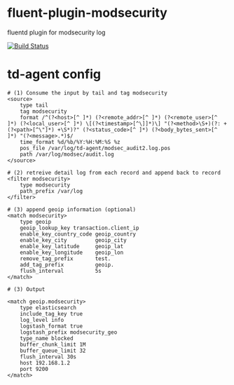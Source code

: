 # fluent-plugin-modsecurity
fluentd plugin for modsecurity log

[![Build Status](https://travis-ci.org/kaija/fluent-plugin-modsecurity.svg?branch=master)](https://travis-ci.org/kaija/fluent-plugin-modsecurity)


# td-agent config


```
# (1) Consume the input by tail and tag modsecurity
<source>
    type tail
    tag modsecurity
    format /^(?<host>[^ ]*) (?<remote_addr>[^ ]*) (?<remote_user>[^ ]*) (?<local_user>[^ ]*) \[(?<timestamp>[^\]]*)\] "(?<method>\S+)(?: +(?<path>[^\"]*) +\S*)?" (?<status_code>[^ ]*) (?<body_bytes_sent>[^ ]*) "(?<message>.*)$/
    time_format %d/%b/%Y:%H:%M:%S %z
    pos_file /var/log/td-agent/modsec_audit2.log.pos
    path /var/log/modsec/audit.log
</source>

# (2) retreive detail log from each record and append back to record
<filter modsecurity>
    type modsecurity
    path_prefix /var/log
</filter>

# (3) append geoip information (optional)
<match modsecurity>
    type geoip
    geoip_lookup_key transaction.client_ip
    enable_key_country_code geoip_country
    enable_key_city         geoip_city
    enable_key_latitude     geoip_lat
    enable_key_longitude    geoip_lon
    remove_tag_prefix       test.
    add_tag_prefix          geoip.
    flush_interval          5s
</match>

# (3) Output

<match geoip.modsecurity>
    type elasticsearch
    include_tag_key true
    log_level info
    logstash_format true
    logstash_prefix modsecurity_geo
    type_name blocked
    buffer_chunk_limit 1M
    buffer_queue_limit 32
    flush_interval 30s
    host 192.168.1.2
    port 9200
</match>
```


